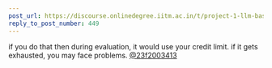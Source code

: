 ```yaml
---
post_url: https://discourse.onlinedegree.iitm.ac.in/t/project-1-llm-based-automation-agent-discussion-thread-tds-jan-2025/164277/450
reply_to_post_number: 449
---
```

if you do that then during evaluation, it would use your credit limit. if it gets exhausted, you may face problems. [@23f2003413](/u/23f2003413)